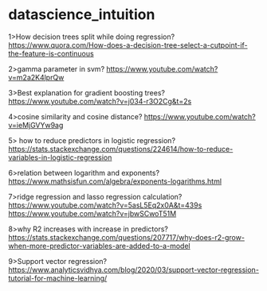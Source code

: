 # datascience_intuition

1>How decision trees split while doing regression?
https://www.quora.com/How-does-a-decision-tree-select-a-cutpoint-if-the-feature-is-continuous

2>gamma parameter in svm?
https://www.youtube.com/watch?v=m2a2K4lprQw

3>Best explanation for gradient boosting trees?
https://www.youtube.com/watch?v=j034-r3O2Cg&t=2s

4>cosine similarity and cosine distance?
https://www.youtube.com/watch?v=ieMjGVYw9ag

5> how to reduce predictors in logistic regression?
https://stats.stackexchange.com/questions/224614/how-to-reduce-variables-in-logistic-regression

6>relation between logarithm and exponents?
https://www.mathsisfun.com/algebra/exponents-logarithms.html

7>ridge regression and lasso regression calculation?
https://www.youtube.com/watch?v=5asL5Eq2x0A&t=439s
https://www.youtube.com/watch?v=jbwSCwoT51M

8>why R2 increases with increase in predictors?
https://stats.stackexchange.com/questions/207717/why-does-r2-grow-when-more-predictor-variables-are-added-to-a-model

9>Support vector regression?
https://www.analyticsvidhya.com/blog/2020/03/support-vector-regression-tutorial-for-machine-learning/
